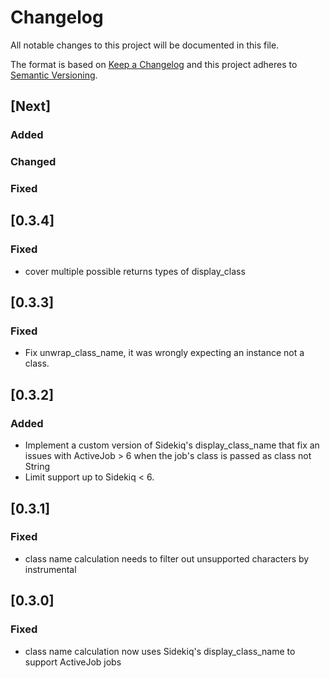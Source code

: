 # Changelog
All notable changes to this project will be documented in this file.

The format is based on [Keep a Changelog](http://keepachangelog.com/en/1.0.0/)
and this project adheres to [Semantic Versioning](http://semver.org/spec/v2.0.0.html).

## [Next]
### Added
### Changed
### Fixed

## [0.3.4]
### Fixed
- cover multiple possible returns types of display_class

## [0.3.3]
### Fixed
- Fix unwrap_class_name, it was wrongly expecting an instance not a class.

## [0.3.2]
### Added
- Implement a custom version of Sidekiq's display\_class\_name that fix an issues with ActiveJob > 6 when the job's class is passed as class not String
- Limit support up to Sidekiq < 6. 

## [0.3.1]
### Fixed
- class name calculation needs to filter out unsupported characters by instrumental

## [0.3.0]
### Fixed
- class name calculation now uses Sidekiq's display\_class\_name to support ActiveJob jobs


